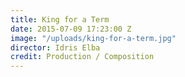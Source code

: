 ```yaml
---
title: King for a Term
date: 2015-07-09 17:23:00 Z
image: "/uploads/king-for-a-term.jpg"
director: Idris Elba
credit: Production / Composition
---
```


